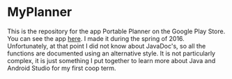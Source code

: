 # MyPlanner

This is the repository for the app Portable Planner on the Google Play Store. You can see the app [here](https://play.google.com/store/apps/details?id=com.myplanner.myplanner&hl=en). I made it during the spring of 2016. Unfortunately, at that point I did not know about JavaDoc's, so all the functions are documented using an alternative style. It is not particularly complex, it is just something I put together to learn more about Java and Android Studio for my first coop term.
